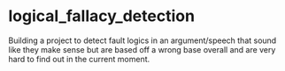 # logical_fallacy_detection
Building a project to detect fault logics in an argument/speech that sound like they make sense but are based off a wrong base overall and are very hard to find out in the current moment.
